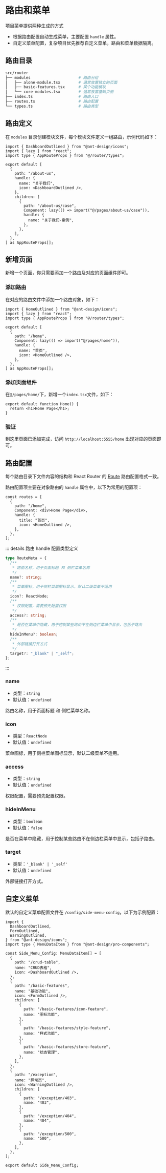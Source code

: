 # 路由和菜单

项目菜单提供两种生成的方式

- 根据路由配置自动生成菜单，主要配置 `handle` 属性。
- 自定义菜单配置，复杂项目优先推荐自定义菜单，路由和菜单数据隔离。

## 路由目录

```bash
src/router
├── modules                     # 路由分组
│   ├── alone-module.tsx        # 通常放置独立的页面
│   ├── basic-features.tsx      # 某个功能模块
│   └── core-modules.tsx        # 通常放置基础页面
├── index.ts                    # 路由入口
├── routes.ts                   # 路由配置
└── types.ts                    # 路由类型
```

## 路由定义

在 `modules` 目录创建模块文件，每个模块文件定义一组路由，示例代码如下：

```tsx
import { DashboardOutlined } from "@ant-design/icons";
import { lazy } from "react";
import type { AppRouteProps } from "@/router/types";

export default [
  {
    path: "/about-us",
    handle: {
      name: "关于我们",
      icon: <DashboardOutlined />,
    },
    children: [
      {
        path: "/about-us/case",
        Component: lazy(() => import("@/pages/about-us/case")),
        handle: {
          name: "关于我们-案例",
        },
      },
    ],
  },
] as AppRouteProps[];
```

## 新增页面

新增一个页面，你只需要添加一个路由及对应的页面组件即可。

### 添加路由

在对应的路由文件中添加一个路由对象，如下：

```tsx
import { HomeOutlined } from "@ant-design/icons";
import { lazy } from "react";
import type { AppRouteProps } from "@/router/types";

export default [
  {
    path: "/home",
    Component: lazy(() => import("@/pages/home")),
    handle: {
      name: "首页",
      icon: <HomeOutlined />,
    },
  },
] as AppRouteProps[];
```

### 添加页面组件

在`@/pages/home/`下，新增一个`index.tsx`文件，如下：

```tsx
export default function Home() {
  return <h1>Home Page</h1>;
}
```

### 验证

到这里页面已添加完成，访问 `http://localhost:5555/home` 出现对应的页面即可。

## 路由配置

每个路由目录下文件内容的结构和 React Router 的 [Route](https://reactrouter.com/en/main/route/route) 路由配置格式一致。

路由配置项主要在对象路由的 `handle` 属性中，以下为常用的配置项：

```tsx {5-8}
const routes = [
  {
    path: "/home",
    Component: <div>Home Page</div>,
    handle: {
      title: "首页",
      icon: <HomeOutlined />,
    },
  },
];
```

::: details 路由 handle 配置类型定义

```ts
type RouteMeta = {
  /**
   * 路由名称，用于页面标题 和 侧栏菜单名称
   */
  name?: string;
  /**
   * 菜单图标，用于侧栏菜单图标显示，默认二级菜单不适用
   */
  icon?: ReactNode;
  /**
   * 权限配置，需要预先配置权限
   */
  access?: string;
  /**
   * 是否在菜单中隐藏，用于控制某些路由不在侧边栏菜单中显示，包括子路由
   */
  hideInMenu?: boolean;
  /**
   * 外部链接打开方式
   */
  target?: "_blank" | "_self";
};
```

:::

### name

- 类型：`string`
- 默认值：`undefined`

路由名称，用于页面标题 和 侧栏菜单名称。

### icon

- 类型：`ReactNode`
- 默认值：`undefined`

菜单图标，用于侧栏菜单图标显示，默认二级菜单不适用。

### access

- 类型：`string`
- 默认值：`undefined`

权限配置，需要预先配置权限。

### hideInMenu

- 类型：`boolean`
- 默认值：`false`

是否在菜单中隐藏，用于控制某些路由不在侧边栏菜单中显示，包括子路由。

### target

- 类型：`'_blank' | '_self'`
- 默认值：`undefined`

外部链接打开方式。

## 自定义菜单

默认的自定义菜单配置文件在 `/config/side-menu-config`，以下为示例配置：

```tsx
import {
  DashboardOutlined,
  FormOutlined,
  WarningOutlined,
} from "@ant-design/icons";
import type { MenuDataItem } from "@ant-design/pro-components";

const Side_Menu_Config: MenuDataItem[] = [
  {
    path: "/crud-table",
    name: "CRUD表格",
    icon: <DashboardOutlined />,
  },
  {
    path: "/basic-features",
    name: "基础功能",
    icon: <FormOutlined />,
    children: [
      {
        path: "/basic-features/icon-feature",
        name: "图标功能",
      },
      {
        path: "/basic-features/style-feature",
        name: "样式功能",
      },
      {
        path: "/basic-features/store-feature",
        name: "状态管理",
      },
    ],
  },
  {
    path: "/exception",
    name: "异常页",
    icon: <WarningOutlined />,
    children: [
      {
        path: "/exception/403",
        name: "403",
      },
      {
        path: "/exception/404",
        name: "404",
      },
      {
        path: "/exception/500",
        name: "500",
      },
    ],
  },
];

export default Side_Menu_Config;
```
